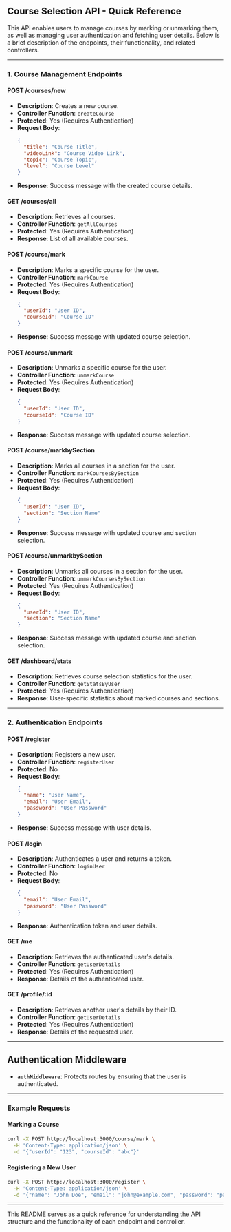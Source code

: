 ## Course Selection API - Quick Reference

This API enables users to manage courses by marking or unmarking them, as well as managing user authentication and fetching user details. Below is a brief description of the endpoints, their functionality, and related controllers.

---

### 1. **Course Management Endpoints**

#### **POST /courses/new**
- **Description**: Creates a new course.
- **Controller Function**: `createCourse`
- **Protected**: Yes (Requires Authentication)
- **Request Body**:
  ```json
  {
    "title": "Course Title",
    "videoLink": "Course Video Link",
    "topic": "Course Topic",
    "level": "Course Level"
  }
  ```
- **Response**: Success message with the created course details.

#### **GET /courses/all**
- **Description**: Retrieves all courses.
- **Controller Function**: `getAllCourses`
- **Protected**: Yes (Requires Authentication)
- **Response**: List of all available courses.

#### **POST /course/mark**
- **Description**: Marks a specific course for the user.
- **Controller Function**: `markCourse`
- **Protected**: Yes (Requires Authentication)
- **Request Body**:
  ```json
  {
    "userId": "User ID",
    "courseId": "Course ID"
  }
  ```
- **Response**: Success message with updated course selection.

#### **POST /course/unmark**
- **Description**: Unmarks a specific course for the user.
- **Controller Function**: `unmarkCourse`
- **Protected**: Yes (Requires Authentication)
- **Request Body**:
  ```json
  {
    "userId": "User ID",
    "courseId": "Course ID"
  }
  ```
- **Response**: Success message with updated course selection.

#### **POST /course/markbySection**
- **Description**: Marks all courses in a section for the user.
- **Controller Function**: `markCoursesBySection`
- **Protected**: Yes (Requires Authentication)
- **Request Body**:
  ```json
  {
    "userId": "User ID",
    "section": "Section Name"
  }
  ```
- **Response**: Success message with updated course and section selection.

#### **POST /course/unmarkbySection**
- **Description**: Unmarks all courses in a section for the user.
- **Controller Function**: `unmarkCoursesBySection`
- **Protected**: Yes (Requires Authentication)
- **Request Body**:
  ```json
  {
    "userId": "User ID",
    "section": "Section Name"
  }
  ```
- **Response**: Success message with updated course and section selection.

#### **GET /dashboard/stats**
- **Description**: Retrieves course selection statistics for the user.
- **Controller Function**: `getStatsByUser`
- **Protected**: Yes (Requires Authentication)
- **Response**: User-specific statistics about marked courses and sections.

---

### 2. **Authentication Endpoints**

#### **POST /register**
- **Description**: Registers a new user.
- **Controller Function**: `registerUser`
- **Protected**: No
- **Request Body**:
  ```json
  {
    "name": "User Name",
    "email": "User Email",
    "password": "User Password"
  }
  ```
- **Response**: Success message with user details.

#### **POST /login**
- **Description**: Authenticates a user and returns a token.
- **Controller Function**: `loginUser`
- **Protected**: No
- **Request Body**:
  ```json
  {
    "email": "User Email",
    "password": "User Password"
  }
  ```
- **Response**: Authentication token and user details.

#### **GET /me**
- **Description**: Retrieves the authenticated user's details.
- **Controller Function**: `getUserDetails`
- **Protected**: Yes (Requires Authentication)
- **Response**: Details of the authenticated user.

#### **GET /profile/:id**
- **Description**: Retrieves another user's details by their ID.
- **Controller Function**: `getUserDetails`
- **Protected**: Yes (Requires Authentication)
- **Response**: Details of the requested user.

---

## Authentication Middleware
- **`authMiddleware`**: Protects routes by ensuring that the user is authenticated.

---

### Example Requests

#### Marking a Course
```bash
curl -X POST http://localhost:3000/course/mark \
  -H 'Content-Type: application/json' \
  -d '{"userId": "123", "courseId": "abc"}'
```

#### Registering a New User
```bash
curl -X POST http://localhost:3000/register \
  -H 'Content-Type: application/json' \
  -d '{"name": "John Doe", "email": "john@example.com", "password": "password123"}'
```

--- 

This README serves as a quick reference for understanding the API structure and the functionality of each endpoint and controller.